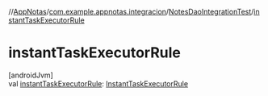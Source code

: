 //[AppNotas](../../../index.md)/[com.example.appnotas.integracion](../index.md)/[NotesDaoIntegrationTest](index.md)/[instantTaskExecutorRule](instant-task-executor-rule.md)

# instantTaskExecutorRule

[androidJvm]\
val [instantTaskExecutorRule](instant-task-executor-rule.md): [InstantTaskExecutorRule](https://developer.android.com/reference/kotlin/androidx/arch/core/executor/testing/InstantTaskExecutorRule.html)
